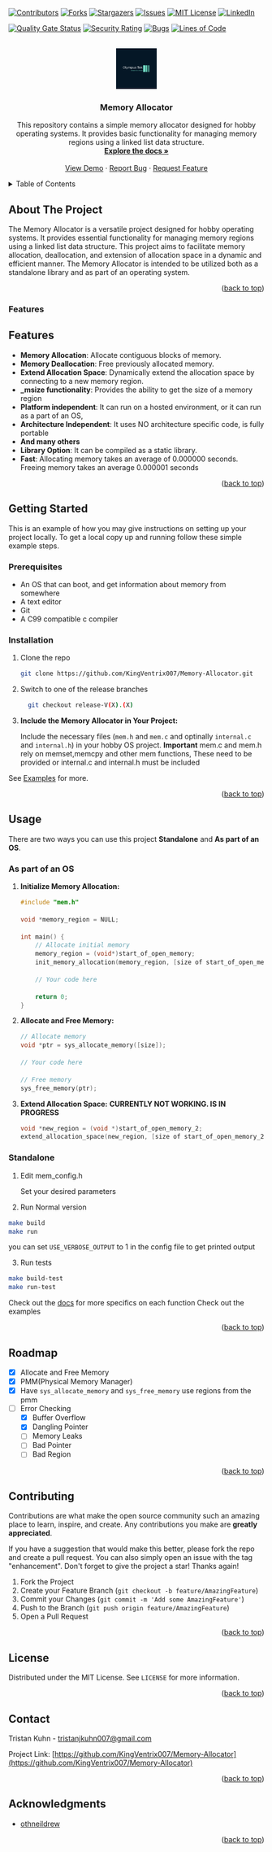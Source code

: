 <!-- Improved compatibility of back to top link: See: https://github.com/othneildrew/Best-README-Template/pull/73 -->
<a name="readme-top"></a>
<!--
*** Thanks for checking out the Best-README-Template. If you have a suggestion
*** that would make this better, please fork the repo and create a pull request
*** or simply open an issue with the tag "enhancement".
*** Don't forget to give the project a star!
*** Thanks again! Now go create something AMAZING! :D
-->

<!-- PROJECT SHIELDS -->
<!--
*** I'm using markdown "reference style" links for readability.
*** Reference links are enclosed in brackets [ ] instead of parentheses ( ).
*** See the bottom of this document for the declaration of the reference variables
*** for contributors-url, forks-url, etc. This is an optional, concise syntax you may use.
*** https://www.markdownguide.org/basic-syntax/#reference-style-links
-->
[![Contributors][contributors-shield]][contributors-url]
[![Forks][forks-shield]][forks-url]
[![Stargazers][stars-shield]][stars-url]
[![Issues][issues-shield]][issues-url]
[![MIT License][license-shield]][license-url]
[![LinkedIn][linkedin-shield]][linkedin-url]

[![Quality Gate Status](https://sonarcloud.io/api/project_badges/measure?project=KingVentrix007_Memory-Allocator&metric=alert_status)](https://sonarcloud.io/dashboard?id=KingVentrix007_Memory-Allocator)
[![Security Rating](https://sonarcloud.io/api/project_badges/measure?project=KingVentrix007_Memory-Allocator&metric=security_rating)](https://sonarcloud.io/dashboard?id=KingVentrix007_Memory-Allocator)
[![Bugs](https://sonarcloud.io/api/project_badges/measure?project=KingVentrix007_Memory-Allocator&metric=bugs)](https://sonarcloud.io/dashboard?id=KingVentrix007_Memory-Allocator)
[![Lines of Code](https://sonarcloud.io/api/project_badges/measure?project=KingVentrix007_Memory-Allocator&metric=ncloc)](https://sonarcloud.io/dashboard?id=KingVentrix007_Memory-Allocator)


<!-- PROJECT LOGO -->
<br />
<div align="center">
  <a href="https://github.com/KingVentrix007/Memory-Allocator">
    <img src="tek-logo.png" alt="Logo" width="80" height="80">
  </a>

<h3 align="center">Memory Allocator</h3>

  <p align="center">
    This repository contains a simple memory allocator designed for hobby operating systems. It provides basic functionality for managing memory regions using a linked list data structure.
    <br />
    <a href="https://github.com/KingVentrix007/Memory-Allocator"><strong>Explore the docs »</strong></a>
    <br />
    <br />
    <a href="https://github.com/KingVentrix007/Memory-Allocator">View Demo</a>
    ·
    <a href="https://github.com/KingVentrix007/Memory-Allocator/issues">Report Bug</a>
    ·
    <a href="https://github.com/KingVentrix007/Memory-Allocator/issues">Request Feature</a>
  </p>
</div>

<!-- TABLE OF CONTENTS -->
<details>
  <summary>Table of Contents</summary>
  <ol>
    <li>
      <a href="#about-the-project">About The Project</a>
      <ul>
        <li><a href="#features">Features</a></li>
      </ul>
    </li>
    <li>
      <a href="#getting-started">Getting Started</a>
      <ul>
        <li><a href="#prerequisites">Prerequisites</a></li>
        <li><a href="#installation">Installation</a></li>
      </ul>
    </li>
    <li><a href="#usage">Usage</a></li>
    <li><a href="#roadmap">Roadmap</a></li>
    <li><a href="#contributing">Contributing</a></li>
    <li><a href="#license">License</a></li>
    <li><a href="#contact">Contact</a></li>
    <li><a href="#acknowledgments">Acknowledgments</a></li>
  </ol>
</details>

<!-- ABOUT THE PROJECT -->
## About The Project

The Memory Allocator is a versatile project designed for hobby operating systems. It provides essential functionality for managing memory regions using a linked list data structure. This project aims to facilitate memory allocation, deallocation, and extension of allocation space in a dynamic and efficient manner. The Memory Allocator is intended to be utilized both as a standalone library and as part of an operating system.



<p align="right">(<a href="#readme-top">back to top</a>)</p>

### Features

## Features

- **Memory Allocation**: Allocate contiguous blocks of memory.
- **Memory Deallocation**: Free previously allocated memory.
- **Extend Allocation Space**: Dynamically extend the allocation space by connecting to a new memory region.
- **_msize functionality**:
Provides the ability to get the size of a memory region
- **Platform independent**:
It can run on a hosted environment, or it can run as a part of an OS,
- **Architecture Independent**:
It uses NO architecture specific code, is fully portable
- **And many others**
- **Library Option**:
It can be compiled as a static library.
- **Fast**:
Allocating memory takes an average of 0.000000 seconds. Freeing memory takes an average 0.000001 seconds

<p align="right">(<a href="#readme-top">back to top</a>)</p>

<!-- GETTING STARTED -->
## Getting Started

This is an example of how you may give instructions on setting up your project locally.
To get a local copy up and running follow these simple example steps.

### Prerequisites

- An OS that can boot, and get information about memory from somewhere
- A text editor
- Git
- A C99 compatible c compiler

### Installation

1. Clone the repo

   ```sh
   git clone https://github.com/KingVentrix007/Memory-Allocator.git
   ```

2. Switch to one of the release branches

    ```bash
      git checkout release-V(X).(X)
    ```

3. **Include the Memory Allocator in Your Project:**

    Include the necessary files (`mem.h` and `mem.c` and optinally `internal.c` and `internal.h`) in your hobby OS project.
    **Important** mem.c and mem.h rely on memset,memcpy and other mem functions, These need to be provided or internal.c and internal.h must be included

See [Examples](/docs/examples/basic.md#basic-memory-allocation-and-deallocation) for more.
<p align="right">(<a href="#readme-top">back to top</a>)</p>

<!-- USAGE EXAMPLES -->
## Usage

There are two ways you can use this project **Standalone** and **As part of an OS**.

### As part of an OS

1. **Initialize Memory Allocation:**

    ```c
    #include "mem.h"
    
    void *memory_region = NULL;

    int main() {
        // Allocate initial memory
        memory_region = (void*)start_of_open_memory;
        init_memory_allocation(memory_region, [size of start_of_open_memory]);

        // Your code here

        return 0;
    }
    ```

2. **Allocate and Free Memory:**

    ```c
    // Allocate memory
    void *ptr = sys_allocate_memory([size]);

    // Your code here

    // Free memory
    sys_free_memory(ptr);
    ```

3. **Extend Allocation Space:**
    **CURRENTLY NOT WORKING. IS IN PROGRESS**

    ```c
    void *new_region = (void *)start_of_open_memory_2;
    extend_allocation_space(new_region, [size of start_of_open_memory_2]);
    ```

### Standalone

1. Edit mem_config.h

    Set your desired parameters

2. Run Normal version

```bash
make build
make run
```

you can set `USE_VERBOSE_OUTPUT` to 1 in the config file to get printed output

3. Run tests

```bash
make build-test
make run-test
```

Check out the [docs](docs/html/index.html) for more specifics on each function
Check out the examples


<p align="right">(<a href="#readme-top">back to top</a>)</p>

<!-- ROADMAP -->
## Roadmap

- [X] Allocate and Free Memory
- [X] PMM(Physical Memory Manager)
- [X] Have `sys_allocate_memory` and `sys_free_memory` use regions from the pmm
- [ ] Error Checking
  - [X] Buffer Overflow
  - [X] Dangling Pointer
  - [ ] Memory Leaks
  - [ ] Bad Pointer
  - [ ] Bad Region

<!-- See the [open issues](https://github.com/KingVentrix007/Memory-Allocator/issues) for a full list of proposed features (and known issues). -->

<p align="right">(<a href="#readme-top">back to top</a>)</p>

<!-- CONTRIBUTING -->
## Contributing

Contributions are what make the open source community such an amazing place to learn, inspire, and create. Any contributions you make are **greatly appreciated**.

If you have a suggestion that would make this better, please fork the repo and create a pull request. You can also simply open an issue with the tag "enhancement".
Don't forget to give the project a star! Thanks again!

1. Fork the Project
2. Create your Feature Branch (`git checkout -b feature/AmazingFeature`)
3. Commit your Changes (`git commit -m 'Add some AmazingFeature'`)
4. Push to the Branch (`git push origin feature/AmazingFeature`)
5. Open a Pull Request

<p align="right">(<a href="#readme-top">back to top</a>)</p>

<!-- LICENSE -->
## License

Distributed under the MIT License. See `LICENSE` for more information.

<p align="right">(<a href="#readme-top">back to top</a>)</p>

<!-- CONTACT -->
## Contact

Tristan Kuhn - <tristanjkuhn007@gmail.com>

Project Link: [https://github.com/KingVentrix007/Memory-Allocator](https://github.com/KingVentrix007/Memory-Allocator)

<p align="right">(<a href="#readme-top">back to top</a>)</p>

<!-- ACKNOWLEDGMENTS -->
## Acknowledgments

- [othneildrew](https://github.com/othneildrew/Best-README-Template/blob/master/BLANK_README.md)

<p align="right">(<a href="#readme-top">back to top</a>)</p>

<!-- MARKDOWN LINKS & IMAGES -->
<!-- https://www.markdownguide.org/basic-syntax/#reference-style-links -->
[contributors-shield]: https://img.shields.io/github/contributors/KingVentrix007/Memory-Allocator.svg?style=for-the-badge
[contributors-url]: https://github.com/KingVentrix007/Memory-Allocator/graphs/contributors
[forks-shield]: https://img.shields.io/github/forks/KingVentrix007/Memory-Allocator.svg?style=for-the-badge
[forks-url]: https://github.com/KingVentrix007/Memory-Allocator/network/members
[stars-shield]: https://img.shields.io/github/stars/KingVentrix007/Memory-Allocator.svg?style=for-the-badge
[stars-url]: https://github.com/KingVentrix007/Memory-Allocator/stargazers
[issues-shield]: https://img.shields.io/github/issues/KingVentrix007/Memory-Allocator.svg?style=for-the-badge
[issues-url]: https://github.com/KingVentrix007/Memory-Allocator/issues
[license-shield]: https://img.shields.io/github/license/KingVentrix007/Memory-Allocator.svg?style=for-the-badge
[license-url]: https://github.com/KingVentrix007/Memory-Allocator/blob/master/LICENSE
[linkedin-shield]: https://img.shields.io/badge/-LinkedIn-black.svg?style=for-the-badge&logo=linkedin&colorB=555
[linkedin-url]: https://linkedin.com/in/tristan-kuhn-40386b2a1
[product-screenshot]: images/screenshot.png
